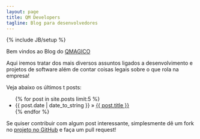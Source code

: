 ```yaml
---
layout: page
title: QM Developers
tagline: Blog para desenvolvedores
---
```

{% include JB/setup %}

Bem vindos ao Blog do [QMAGICO](http://www.qmagico.com.br/)

Aqui iremos tratar dos mais diversos assuntos ligados a desenvolvimento e projetos de software além de contar coisas legais sobre o que rola na empresa!

Veja abaixo os últimos t posts:

<ul class="posts">
  {% for post in site.posts limit:5 %}
    <li><span>{{ post.date | date_to_string }}</span> &raquo; <a href="{{ BASE_PATH }}{{ post.url }}">{{ post.title }}</a></li>
  {% endfor %}
</ul>

Se quiser contribuir com algum post interessante, simplesmente dê um fork no [projeto no GitHub](https://github.com/qmagico/qmagico.github.io) e faça um pull request!
